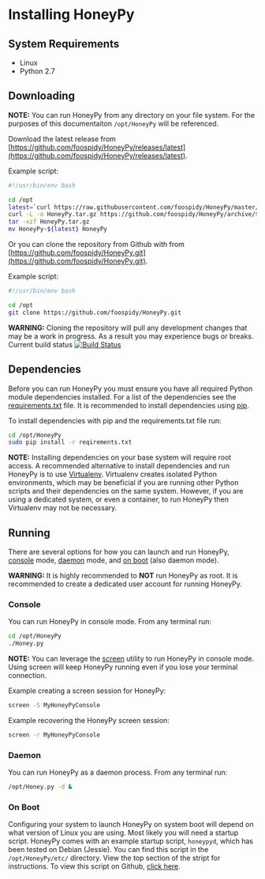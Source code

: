 # Installing HoneyPy

## System Requirements

- Linux
- Python 2.7

## Downloading

__NOTE:__ You can run HoneyPy from any directory on your file system. For the purposes of this documentaiton `/opt/HoneyPy` will be referenced.

Download the latest release from [https://github.com/foospidy/HoneyPy/releases/latest](https://github.com/foospidy/HoneyPy/releases/latest).

Example script:

```bash
#!/usr/bin/env bash

cd /opt
latest=`curl https://raw.githubusercontent.com/foospidy/HoneyPy/master/VERSION`
curl -L -o HoneyPy.tar.gz https://github.com/foospidy/HoneyPy/archive/${latest}.tar.gz
tar -xzf HoneyPy.tar.gz
mv HoneyPy-${latest} HoneyPy
```

Or you can clone the repository from Github with from [https://github.com/foospidy/HoneyPy.git](https://github.com/foospidy/HoneyPy.git).

Example script:

```bash
#!/usr/bin/env bash

cd /opt
git clone https://github.com/foospidy/HoneyPy.git
```

__WARNING:__ Cloning the repository will pull any development changes that may be a work in progress. As a result you may experience bugs or breaks. Current build status [![Build Status](https://travis-ci.org/foospidy/HoneyPy.svg?branch=master)](https://travis-ci.org/foospidy/HoneyPy)

## Dependencies

Before you can run HoneyPy you must ensure you have all required Python module dependencies installed. For a list of the dependencies see the [requirements.txt](https://raw.githubusercontent.com/foospidy/HoneyPy/master/requirements.txt) file. It is recommended to install dependencies using [pip](https://pypi.python.org/pypi/pip).

To install dependencies with pip and the requirements.txt file run:

```bash
cd /opt/HoneyPy
sudo pip install -r reqirements.txt
```

__NOTE:__ Installing dependencies on your base system will require root access. A recommended alternative to install dependencies and run HoneyPy is to use [Virtualenv](https://virtualenv.pypa.io/). Virtualenv creates isolated Python environments, which may be beneficial if you are running other Python scripts and their dependencies on the same system. However, if you are using a dedicated system, or even a container, to run HoneyPy then Virtualenv may not be necessary.

## Running

There are several options for how you can launch and run HoneyPy, [console](#console) mode, [daemon](#daemon) mode, and [on boot](#on-boot) (also daemon mode).

__WARNING:__ It is highly recommended to __NOT__ run HoneyPy as root. It is recommended to create a dedicated user account for running HoneyPy.

### Console

You can run HoneyPy in console mode. From any terminal run:

```bash
cd /opt/HoneyPy
./Honey.py
```

__NOTE:__ You can leverage the [screen](https://www.gnu.org/software/screen/manual/screen.html#Overview) utility to run HoneyPy in console mode. Using screen will keep HoneyPy running even if you lose your terminal connection.

Example creating a screen session for HoneyPy:

```bash
screen -S MyHoneyPyConsole
```

Example recovering the HoneyPy screen session:

```bash
screen -r MyHoneyPyConsole
```

### Daemon

You can run HoneyPy as a daemon process. From any terminal run:

```bash
/opt/Honey.py -d &
```

### On Boot

Configuring your system to launch HoneyPy on system boot will depend on what version of Linux you are using. Most likely you will need a startup script. HoneyPy comes with an example startup script, `honeypyd`, which has been tested on Debian (Jessie). You can find this script in the `/opt/HoneyPy/etc/` directory. View the top section of the stript for instructions. To view this script on Github, [click here](https://raw.githubusercontent.com/foospidy/HoneyPy/master/etc/honeypyd).
